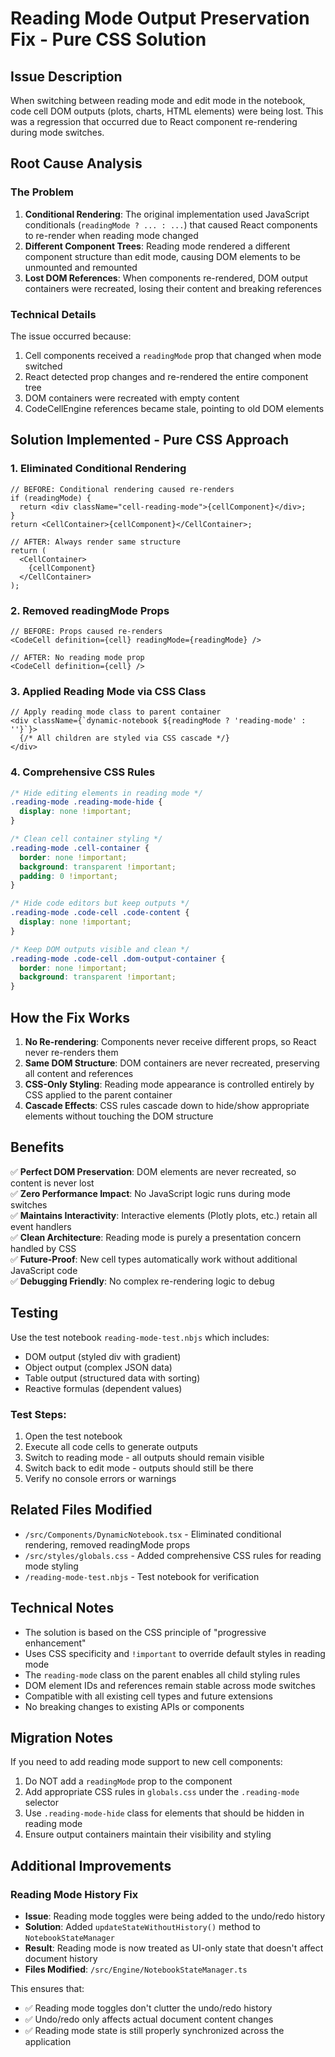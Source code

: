 # Reading Mode Output Preservation Fix - Pure CSS Solution

## Issue Description
When switching between reading mode and edit mode in the notebook, code cell DOM outputs (plots, charts, HTML elements) were being lost. This was a regression that occurred due to React component re-rendering during mode switches.

## Root Cause Analysis

### The Problem
1. **Conditional Rendering**: The original implementation used JavaScript conditionals (`readingMode ? ... : ...`) that caused React components to re-render when reading mode changed
2. **Different Component Trees**: Reading mode rendered a different component structure than edit mode, causing DOM elements to be unmounted and remounted
3. **Lost DOM References**: When components re-rendered, DOM output containers were recreated, losing their content and breaking references

### Technical Details
The issue occurred because:
1. Cell components received a `readingMode` prop that changed when mode switched
2. React detected prop changes and re-rendered the entire component tree
3. DOM containers were recreated with empty content
4. CodeCellEngine references became stale, pointing to old DOM elements

## Solution Implemented - Pure CSS Approach

### 1. Eliminated Conditional Rendering
```tsx
// BEFORE: Conditional rendering caused re-renders
if (readingMode) {
  return <div className="cell-reading-mode">{cellComponent}</div>;
}
return <CellContainer>{cellComponent}</CellContainer>;

// AFTER: Always render same structure
return (
  <CellContainer>
    {cellComponent}
  </CellContainer>
);
```

### 2. Removed readingMode Props
```tsx
// BEFORE: Props caused re-renders
<CodeCell definition={cell} readingMode={readingMode} />

// AFTER: No reading mode prop
<CodeCell definition={cell} />
```

### 3. Applied Reading Mode via CSS Class
```tsx
// Apply reading mode class to parent container
<div className={`dynamic-notebook ${readingMode ? 'reading-mode' : ''}`}>
  {/* All children are styled via CSS cascade */}
</div>
```

### 4. Comprehensive CSS Rules
```css
/* Hide editing elements in reading mode */
.reading-mode .reading-mode-hide {
  display: none !important;
}

/* Clean cell container styling */
.reading-mode .cell-container {
  border: none !important;
  background: transparent !important;
  padding: 0 !important;
}

/* Hide code editors but keep outputs */
.reading-mode .code-cell .code-content {
  display: none !important;
}

/* Keep DOM outputs visible and clean */
.reading-mode .code-cell .dom-output-container {
  border: none !important;
  background: transparent !important;
}
```

## How the Fix Works

1. **No Re-rendering**: Components never receive different props, so React never re-renders them
2. **Same DOM Structure**: DOM containers are never recreated, preserving all content and references
3. **CSS-Only Styling**: Reading mode appearance is controlled entirely by CSS applied to the parent container
4. **Cascade Effects**: CSS rules cascade down to hide/show appropriate elements without touching the DOM structure

## Benefits

✅ **Perfect DOM Preservation**: DOM elements are never recreated, so content is never lost  
✅ **Zero Performance Impact**: No JavaScript logic runs during mode switches  
✅ **Maintains Interactivity**: Interactive elements (Plotly plots, etc.) retain all event handlers  
✅ **Clean Architecture**: Reading mode is purely a presentation concern handled by CSS  
✅ **Future-Proof**: New cell types automatically work without additional JavaScript code  
✅ **Debugging Friendly**: No complex re-rendering logic to debug  

## Testing

Use the test notebook `reading-mode-test.nbjs` which includes:
- DOM output (styled div with gradient)
- Object output (complex JSON data)
- Table output (structured data with sorting)
- Reactive formulas (dependent values)

### Test Steps:
1. Open the test notebook
2. Execute all code cells to generate outputs
3. Switch to reading mode - all outputs should remain visible
4. Switch back to edit mode - outputs should still be there
5. Verify no console errors or warnings

## Related Files Modified

- `/src/Components/DynamicNotebook.tsx` - Eliminated conditional rendering, removed readingMode props
- `/src/styles/globals.css` - Added comprehensive CSS rules for reading mode styling
- `/reading-mode-test.nbjs` - Test notebook for verification

## Technical Notes

- The solution is based on the CSS principle of "progressive enhancement"
- Uses CSS specificity and `!important` to override default styles in reading mode
- The `reading-mode` class on the parent enables all child styling rules
- DOM element IDs and references remain stable across mode switches
- Compatible with all existing cell types and future extensions
- No breaking changes to existing APIs or components

## Migration Notes

If you need to add reading mode support to new cell components:
1. Do NOT add a `readingMode` prop to the component
2. Add appropriate CSS rules in `globals.css` under the `.reading-mode` selector
3. Use `.reading-mode-hide` class for elements that should be hidden in reading mode
4. Ensure output containers maintain their visibility and styling

## Additional Improvements

### Reading Mode History Fix
- **Issue**: Reading mode toggles were being added to the undo/redo history
- **Solution**: Added `updateStateWithoutHistory()` method to `NotebookStateManager`
- **Result**: Reading mode is now treated as UI-only state that doesn't affect document history
- **Files Modified**: `/src/Engine/NotebookStateManager.ts`

This ensures that:
- ✅ Reading mode toggles don't clutter the undo/redo history
- ✅ Undo/redo only affects actual document content changes
- ✅ Reading mode state is still properly synchronized across the application
